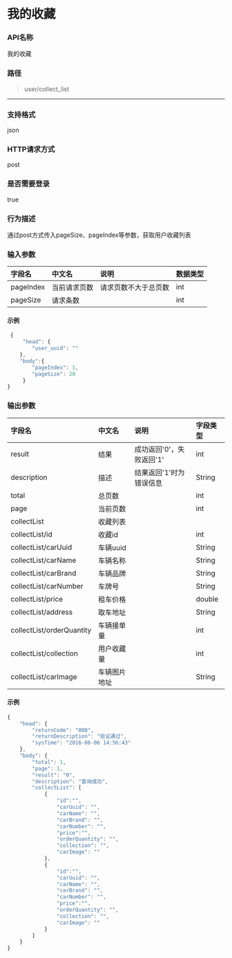 # 我的收藏

### **API名称**

我的收藏

### **路径**

> user/collect\_list

---

### **支持格式**

json

### **HTTP请求方式**

post

### **是否需要登录**

true

### **行为描述**

通过post方式传入pageSize、pageIndex等参数，获取用户收藏列表

### **输入参数**

| 字段名 | 中文名 | 说明 | 数据类型 |
| :--- | :--- | :--- | :--- |
| pageIndex | 当前请求页数 | 请求页数不大于总页数 | int |
| pageSize | 请求条数 |  | int |

#### **示例**

```javascript
 {
     "head": {
        "user_uuid": ""
    },
    "body":{
        "pageIndex": 1,
        "pageSize": 20
     }
}
```

### **输出参数**

| 字段名 | 中文名 | 说明 | 字段类型 |
| :--- | :--- | :--- | :--- |
| result | 结果 | 成功返回'0'，失败返回'1' | int |
| description | 描述 | 结果返回'1'时为错误信息 | String |
| total | 总页数 |  | int |
| page | 当前页数 |  | int |
| collectList | 收藏列表 |  |  |
| collectList/id | 收藏id |  | int |
| collectList/carUuid | 车辆uuid |  | String |
| collectList/carName | 车辆名称 |  | String |
| collectList/carBrand | 车辆品牌 |  | String |
| collectList/carNumber | 车牌号 |  | String |
| collectList/price | 租车价格 |  | double |
| collectList/address | 取车地址 |  | String |
| collectList/orderQuantity | 车辆接单量 |  | int |
| collectList/collection | 用户收藏量 |  | int |
| collectList/carImage | 车辆图片地址 |  | String |

#### **示例**

```javascript
{
    "head": {
        "returnCode": "000",
        "returnDescription": "验证通过",
        "sysTime": "2016-06-06 14:56:43"
    },
    "body": {
        "total": 1,
        "page": 1,
        "result": "0",
        "description": "查询成功",
        "collectList": [
            {
                "id":"",
                "carUuid": "",
                "carName": "",
                "carBrand": "",
                "carNumber": "",
                "price":"",
                "orderQuantity": "",
                "collection": "",
                "carImage": ""
            },
            {
                "id":"",
                "carUuid": "",
                "carName": "",
                "carBrand": "",
                "carNumber": "",
                "price":"",
                "orderQuantity": "",
                "collection": "",
                "carImage": ""
            }
        ]
    }
}
```



